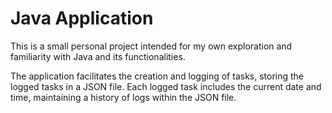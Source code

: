 # Java Application

This is a small personal project intended for my own exploration and familiarity with Java and its functionalities.  

The application facilitates the creation and logging of tasks, storing the logged tasks in a JSON file. Each logged task includes the current date and time, maintaining a history of logs within the JSON file.

